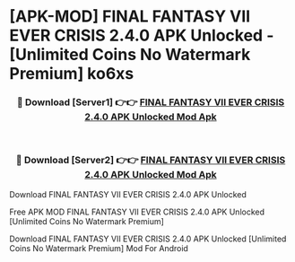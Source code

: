 # [APK-MOD] FINAL FANTASY VII EVER CRISIS 2.4.0 APK Unlocked - [Unlimited Coins No Watermark Premium] ko6xs



<div align="center">
<h3>🔴 Download [Server1] 👉👉 <a href="https://momento.my/?title=FINAL_FANTASY_VII_EVER_CRISIS_2.4.0_APK_Unlocked">FINAL FANTASY VII EVER CRISIS 2.4.0 APK Unlocked Mod Apk</a></h3><br>

<h3>🔴 Download [Server2] 👉👉 <a href="https://momento.my/?title=FINAL_FANTASY_VII_EVER_CRISIS_2.4.0_APK_Unlocked">FINAL FANTASY VII EVER CRISIS 2.4.0 APK Unlocked Mod Apk</a></h3>
</div>



Download FINAL FANTASY VII EVER CRISIS 2.4.0 APK Unlocked 

Free APK MOD FINAL FANTASY VII EVER CRISIS 2.4.0 APK Unlocked [Unlimited Coins No Watermark Premium]

Download FINAL FANTASY VII EVER CRISIS 2.4.0 APK Unlocked [Unlimited Coins No Watermark Premium] Mod For Android
